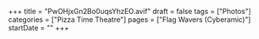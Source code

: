 +++
title = "PwOHjxGn2Bo0uqsYhzEO.avif"
draft = false
tags = ["Photos"]
categories = ["Pizza Time Theatre"]
pages = ["Flag Wavers (Cyberamic)"]
startDate = ""
+++

